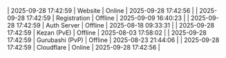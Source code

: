 | 2025-09-28 17:42:59 | Website | Online | 2025-09-28 17:42:56 |
| 2025-09-28 17:42:59 | Registration | Offline | 2025-09-09 16:40:23 |
| 2025-09-28 17:42:59 | Auth Server | Offline | 2025-08-18 09:33:31 |
| 2025-09-28 17:42:59 | Kezan (PvE) | Offline | 2025-08-03 17:58:02 |
| 2025-09-28 17:42:59 | Gurubashi (PvP) | Offline | 2025-08-23 21:44:06 |
| 2025-09-28 17:42:59 | Cloudflare | Online | 2025-09-28 17:42:56 |
